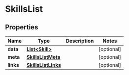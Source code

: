 

# SkillsList


## Properties

| Name | Type | Description | Notes |
|------------ | ------------- | ------------- | -------------|
|**data** | [**List&lt;Skill&gt;**](Skill.md) |  |  [optional] |
|**meta** | [**SkillsListMeta**](SkillsListMeta.md) |  |  [optional] |
|**links** | [**SkillsListLinks**](SkillsListLinks.md) |  |  [optional] |



